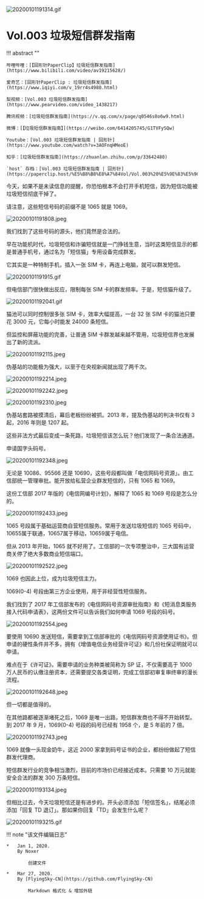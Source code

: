 
![20200101191314.gif](https://cdn.jsdelivr.net/gh/ipaperclip/static/img/20200101191314.gif)

# Vol.003 垃圾短信群发指南

!!! abstract ""

    哔哩哔哩：[【回形针PaperClip】垃圾短信群发指南](https://www.bilibili.com/video/av19215628/)

    爱奇艺：[回形针PaperClip : 垃圾短信群发指南](https://www.iqiyi.com/v_19rr4s4980.html)

    梨视频：[Vol.003 垃圾短信群发指南](https://www.pearvideo.com/video_1438217)

    腾讯视频：[垃圾短信群发指南](https://v.qq.com/x/page/q0546s8o6w9.html)

    微博：[【垃圾短信群发指南】](https://weibo.com/6414205745/G1TVFySQw)

    Youtube：[Vol.003 垃圾短信群发指南 | 回形针](https://www.youtube.com/watch?v=3AOFnqHMeoE)

    知乎：[垃圾短信群发指南](https://zhuanlan.zhihu.com/p/33642480)

    `host` 存档：[Vol.003 垃圾短信群发指南 | 回形针](https://paperclip.host/%E5%B8%B8%E8%A7%84Vol/Vol.003%20%E5%9E%83%E5%9C%BE%E7%9F%AD%E4%BF%A1%E7%BE%A4%E5%8F%91%E6%8C%87%E5%8D%97%EF%BD%9C%E5%9B%9E%E5%BD%A2%E9%92%88.mp4)

今天，如果不是未读信息的提醒，你恐怕根本不会打开手机短信，因为短信功能被垃圾短信彻底干掉了。

请注意，这些短信号码的前缀不是 1065 就是 1069。

![20200101191808.jpeg](https://cdn.jsdelivr.net/gh/ipaperclip/static/img/20200101191808.jpeg)

我们找到了这些号码的源头，他们竟然是合法的。

早在功能机时代，垃圾短信和诈骗短信就是一门挣钱生意，当时这类短信显示的都是普通手机号，通过名为「短信猫」专用设备完成群发。

它其实是一种特制手机，插入一张 SIM 卡，再连上电脑，就可以群发短信。

![20200101191915.gif](https://cdn.jsdelivr.net/gh/ipaperclip/static/img/20200101191915.gif)
 
但电信部门很快做出反应，限制每张 SIM 卡的群发频率。于是，短信猫升级了。

![20200101192041.gif](https://cdn.jsdelivr.net/gh/ipaperclip/static/img/20200101192041.gif)

猫池可以同时控制很多张 SIM 卡，效率大幅提高，一台 32 张 SIM 卡的猫池只要花 3000 元，它每小时能发 24000 条短信。

但监控和屏蔽功能的完善，让普通 SIM 卡群发越来越不管用，垃圾短信界也发展出了新的流派。

![20200101192115.jpeg](https://cdn.jsdelivr.net/gh/ipaperclip/static/img/20200101192115.jpeg)

伪基站的功能极为强大，以至于在央视新闻就出现了两千次。

![20200101192214.jpeg](https://cdn.jsdelivr.net/gh/ipaperclip/static/img/20200101192214.jpeg)

![20200101192242.jpeg](https://cdn.jsdelivr.net/gh/ipaperclip/static/img/20200101192242.jpeg)

![20200101192310.jpeg](https://cdn.jsdelivr.net/gh/ipaperclip/static/img/20200101192310.jpeg)

伪基站套路被摸清后，幕后老板纷纷被抓。2013 年，提及伪基站的判决书仅有 3 起，2016 年则是 1207 起。

这些非法方式最后变成一条死路，垃圾短信该怎么玩？他们发现了一条合法通道。

申请国字头码号。

![20200101192348.jpeg](https://cdn.jsdelivr.net/gh/ipaperclip/static/img/20200101192348.jpeg)

无论是 10086、95566 还是 10690，这些号段都叫做「电信网码号资源」。由工信部统一管理审批。能开放给私营企业群发短信的，只有 1065 和 1069。

这份工信部 2017 年版的《电信网编号计划》，解释了 1065 和 1069 号段是怎么分的。

![20200101192433.jpeg](https://cdn.jsdelivr.net/gh/ipaperclip/static/img/20200101192433.jpeg)

1065 号段属于基础运营商自营短信服务。常用于发送垃圾短信的 1065 号码中，10655属于联通，10657属于移动，10659属于电信。

但从 2013 年开始，1065 就不好用了。工信部的一次专项整治中，三大国有运营商关停了绝大多数商业短信端口。

![20200101192522.jpeg](https://cdn.jsdelivr.net/gh/ipaperclip/static/img/20200101192522.jpeg)

1069 也因此上位，成为垃圾短信主力。

1069(0-4) 号段由第三方企业使用，用于非经营性短信服务。

我们找到了 2017 年工信部发布的《电信网码号资源审批指南》和《短消息类服务接入代码申请表》，这两份文件可以告诉我们如何申请 1069 号段的码号。

![20200101192554.jpeg](https://cdn.jsdelivr.net/gh/ipaperclip/static/img/20200101192554.jpeg)

要使用 10690 发送短信，需要拿到工信部审批的《电信网码号资源使用证书》。但申请的硬性条件并不多，拥有《增值电信业务经营许可证》和几份社保证明就可以申请。

难点在于《许可证》。需要申请的业务种类被简称为 SP 证，不仅需要高于 1000 万人民币的认缴注册资本，还需要提交各类证明，完成工信部初审复审终审的漫长流程。

![20200101192648.jpeg](https://cdn.jsdelivr.net/gh/ipaperclip/static/img/20200101192648.jpeg)

但一切都是值得的。

在其他路都被逐渐堵死之后，1069 是唯一出路，短信群发商也不得不开始转型。到 2017 年 9 月，1069(0-4) 号段的码号已经有 1958 个，是 5 年前的 7 倍。

![20200101192743.jpeg](https://cdn.jsdelivr.net/gh/ipaperclip/static/img/20200101192743.jpeg)

1069 就像一头现金奶牛，这近 2000 家拿到码号证书的企业，都纷纷做起了短信群发代理商。

短信群发行业的竞争相当激烈，目前的市场价已经接近成本。只需要 10 万元就能安全合法的群发 300 万条短信。

![20200101193134.jpeg](https://cdn.jsdelivr.net/gh/ipaperclip/static/img/20200101193134.jpeg)

但相比过去，今天垃圾短信还是有进步的。开头必须添加「短信签名」，结尾必须添加「回复 TD 退订」。那如果你回复「TD」会发生什么呢？

![20200101193215.gif](https://cdn.jsdelivr.net/gh/ipaperclip/static/img/20200101193215.gif)

!!! note "该文件编辑日志"

	* 	Jan 1, 2020.
		By Noxer

			创建文件

	* 	Mar 27, 2020.
		By [FlyingSky-CN](https://github.com/FlyingSky-CN)

			Markdown 格式化 & 增加外链
